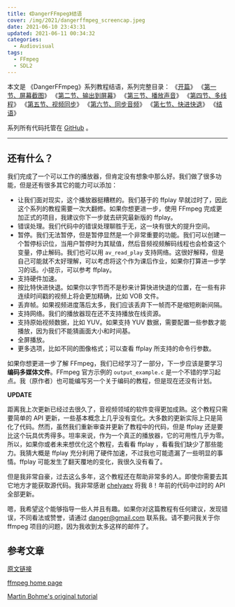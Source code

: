 ```yaml
---
title: 《DangerFFmpeg》结语
cover: /img/2021/dangerffmpeg_screencap.jpeg
date: 2021-06-10 23:43:31
updated: 2021-06-11 00:34:32
categories:
  - Audiovisual
tags:
  - FFmpeg
  - SDL2
---
```


本文是 《DangerFFmpeg》系列教程结语，系列完整目录：
《[开篇](/2021/05/14/8cf36b195b05.html)》
《[第一节、屏幕截图](/2021/05/15/1c458d50c524.html)》
《[第二节、输出到屏幕](/2021/05/16/aeb0b6c30d08.html)》
《[第三节、播放声音](/2021/05/20/d4b63d917433.html)》
《[第四节、多线程](/2021/05/22/71765970ad7e.html)》
《[第五节、视频同步](/2021/05/30/088658998748.html)》
《[第六节、同步音频](/2021/06/05/d8b51b0cff00.html)》
《[第七节、快进快退](/2021/06/09/2f01ccb59968.html)》
《[结语](/2021/06/19/7ddfef63d330.html)》

系列所有代码托管在 [GitHub](https://github.com/clsrfish/dangerffmpeg) 。

---

## 还有什么？

我们完成了一个可以工作的播放器，但肯定没有想象中那么好。我们做了很多功能，但是还有很多其它的能力可以添加：

- 让我们面对现实，这个播放器挺糟糕的。我们基于的 ffplay 早就过时了，因此这个系列的教程需要一次大翻修。如果你想更进一步，使用 FFmpeg 完成更加正式的项目，我建议你下一步就去研究最新版的 ffplay。
- 错误处理。我们代码中的错误处理聊胜于无，这一块有很大的提升空间。
- 暂停。我们无法暂停，但是暂停显然是一个非常重要的功能。我们可以创建一个暂停标识位，当用户暂停时为其赋值，然后音频视频解码线程也会检查这个变量，停止解码。我们也可以用 `av_read_play` 支持网络。这很好解释，但是自己可能就不太好理解，可以考虑将这个作为课后作业，如果你打算进一步学习的话。小提示，可以参考 ffplay。
- 支持硬件加速。
- 按比特快进快退。如果你以字节而不是秒来计算快进快退的位置，在一些有非连续时间戳的视频上将会更加精确，比如 VOB 文件。
- 丢弃帧。如果视频进度落后太多，我们应该丢弃下一帧而不是缩短刷新间隔。
- 支持网络。我们的播放器现在还不支持播放在线资源。
- 支持原始视频数据，比如 YUV。如果支持 YUV 数据，需要配置一些参数才能播放，因为我们不能猜画面大小和时间基。
- 全屏播放。
- 更多选项，比如不同的图像格式；可以查看 ffplay 所支持的命令行参数。

如果你想更进一步了解 FFmpeg，我们已经学习了一部分，下一步应该是要学习**编码多媒体文件**。FFmpeg 官方示例的 `output_example.c` 是一个不错的学习起点。我（原作者）也可能编写另一个关于编码的教程，但是现在还没有计划。

**UPDATE**

距离我上次更新已经过去很久了，音视频领域的软件变得更加成熟。这个教程只需要简单的 API 更新，一些基本概念上几乎没有变化。大多数的更新实际上只是简化了代码。然而，虽然我们重新审查并更新了教程中的代码，但是 ffplay 还是要比这个玩具优秀得多。坦率来说，作为一个真正的播放器，它的可用性几乎为零。所以，如果你或者未来想优化这个教程，去看看 ffplay ，看看我们缺少了那些能力。我猜大概是 ffplay 充分利用了硬件加速，不过我也可能遗漏了一些明显的事情。ffplay 可能发生了翻天覆地的变化，我很久没有看了。

但是我非常自豪，过去这么多年，这个教程还在帮助非常多的人。即使你需要去其它地方才能获取源代码。我非常感谢 [chelyaev](https://github.com/chelyaev/ffmpeg-tutorial) 将我 8！年前的代码中过时的 API 全部更新。

嗯，我希望这个能够指导一些人并且有趣。如果你对这篇教程有任何建议，发现错误，不同看法或赞誉，请通过 [danger@gmail.com](mailto:danger@gmail.com) 联系我。请不要问我关于你 ffmpeg 项目的问题，因为我收到太多这样的邮件了。


## 参考文章

[原文链接](http://dranger.com/ffmpeg/end.html)

[ffmpeg home page](https://www.ffmpeg.org)

[Martin Bohme's original tutorial](http://www.inb.uni-luebeck.de/~boehme/using_libavcodec.html)